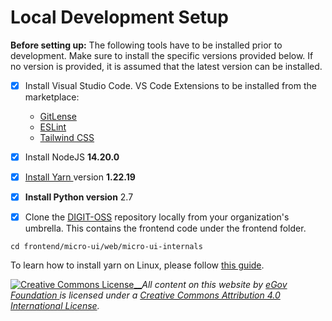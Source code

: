 # Local Development Setup

**Before setting up:** The following tools have to be installed prior to development. Make sure to install the specific versions provided below. If no version is provided, it is assumed that the latest version can be installed.

* [x] Install Visual Studio Code. VS Code Extensions to be installed from the marketplace:
  * [GitLense](https://marketplace.visualstudio.com/items?itemName=eamodio.gitlens)
  * [ESLint](https://marketplace.visualstudio.com/items?itemName=dbaeumer.vscode-eslint)
  * [Tailwind CSS](https://marketplace.visualstudio.com/items?itemName=bradlc.vscode-tailwindcss)
* [x] Install NodeJS **14.20.0**
* [x] [Install Yarn ](https://code.visualstudio.com/download)version **1.22.19**
* [x] **Install Python version** 2.7
* [x] Clone the [DIGIT-OSS](https://github.com/egovernments/DIGIT-OSS/tree/digit-ui-impl) repository locally from your organization's umbrella. This contains the frontend code under the frontend folder.



```
cd frontend/micro-ui/web/micro-ui-internals
```

To learn how to install yarn on Linux, please follow [this guide](https://linuxhint.com/install\_yarn\_ubuntu/).&#x20;



[![Creative Commons License](https://i.creativecommons.org/l/by/4.0/80x15.png)\_\_](http://creativecommons.org/licenses/by/4.0/)_All content on this website by_ [_eGov Foundation_ ](https://egov.org.in/)_is licensed under a_ [_Creative Commons Attribution 4.0 International License_](http://creativecommons.org/licenses/by/4.0/)_._
